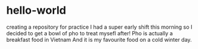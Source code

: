 # hello-world
creating a repository for practice
I had a super early shift this morning so I decided to get a bowl of pho to treat mysefl after! 
Pho is actually a breakfast food in Vietnam
And it is my favourite food on a cold winter day.
